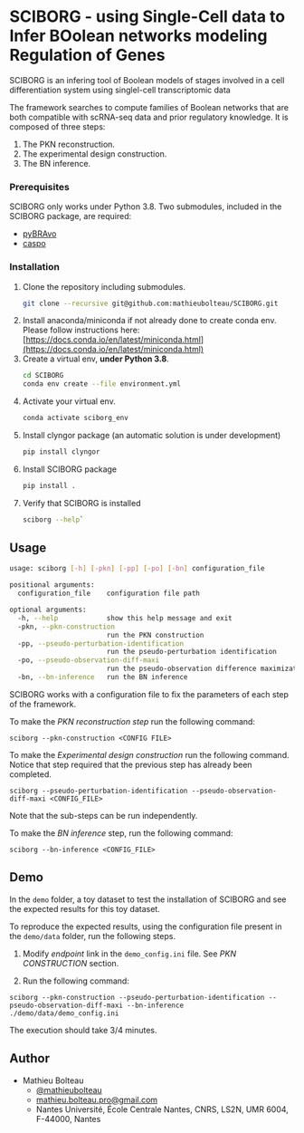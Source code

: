 # SCIBORG - using Single-Cell data to Infer BOolean networks modeling Regulation of Genes

SCIBORG is an infering tool of Boolean models of stages involved in a cell differentiation system using singlel-cell transcriptomic data 


The framework searches to compute families of Boolean networks that are both compatible with scRNA-seq data and prior regulatory knowledge. It is composed of three steps:
1. The PKN reconstruction.
2. The experimental design construction.
3. The BN inference.

### Prerequisites

SCIBORG only works under Python 3.8. Two submodules, included in the SCIBORG package, are required:
* [pyBRAvo](https://github.com/mathieubolteau/pyBRAvo) 
* [caspo](https://github.com/mathieubolteau/caspo)

### Installation

1. Clone the repository including submodules.
    ```sh 
    git clone --recursive git@github.com:mathieubolteau/SCIBORG.git
    ```
2. Install anaconda/miniconda if not already done to create conda env.
   Please follow instructions here: [https://docs.conda.io/en/latest/miniconda.html](https://docs.conda.io/en/latest/miniconda.html)
3. Create a virtual env, **under Python 3.8**.
    ```sh 
    cd SCIBORG
    conda env create --file environment.yml
    ```
4. Activate your virtual env.
   ```sh 
   conda activate sciborg_env
   ```
5. Install clyngor package (an automatic solution is under development) 
   ```sh 
   pip install clyngor
   ```
6. Install SCIBORG package
    ```sh 
    pip install .
    ```
7. Verify that SCIBORG is installed
   ```sh 
   sciborg --help` 
   ```

## Usage

```sh
usage: sciborg [-h] [-pkn] [-pp] [-po] [-bn] configuration_file

positional arguments:
  configuration_file    configuration file path

optional arguments:
  -h, --help            show this help message and exit
  -pkn, --pkn-construction
                        run the PKN construction
  -pp, --pseudo-perturbation-identification
                        run the pseudo-perturbation identification
  -po, --pseudo-observation-diff-maxi
                        run the pseudo-observation difference maximization
  -bn, --bn-inference   run the BN inference
```

SCIBORG works with a configuration file to fix the parameters of each step of the framework. 

To make the *PKN reconstruction step* run the following command: 
```
sciborg --pkn-construction <CONFIG FILE>
```

To make the *Experimental design construction* run the following command. Notice that step required that the previous step has already been completed.
```
sciborg --pseudo-perturbation-identification --pseudo-observation-diff-maxi <CONFIG_FILE>
```
Note that the sub-steps can be run independently.

To make the *BN inference* step, run the following command:
```
sciborg --bn-inference <CONFIG_FILE>
```

## Demo

In the `demo` folder, a toy dataset to test the installation of SCIBORG and see the expected results for this toy dataset.

To reproduce the expected results, using the configuration file present in the `demo/data` folder, run the following steps.

1. Modify *endpoint* link in the `demo_config.ini` file. See *PKN CONSTRUCTION* section.

2. Run the following command:

```
sciborg --pkn-construction --pseudo-perturbation-identification --pseudo-observation-diff-maxi --bn-inference ./demo/data/demo_config.ini
```

The execution should take 3/4 minutes.

## Author
* Mathieu Bolteau 
    * [@mathieubolteau](https://github.com/mathieubolteau)
    * [mathieu.bolteau.pro@gmail.com](mailto:mathieu.bolteau.pro@gmail.com)
    * Nantes Université, École Centrale Nantes, CNRS, LS2N, UMR 6004, F-44000, Nantes